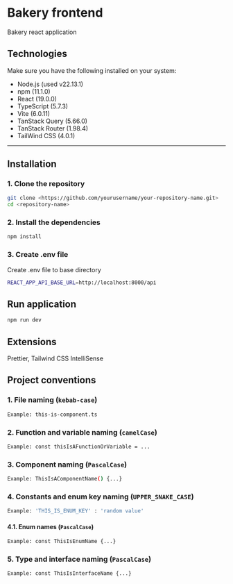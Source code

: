 # Bakery frontend

Bakery react application

## Technologies

Make sure you have the following installed on your system:

- Node.js (used v22.13.1)
- npm (11.1.0)
- React (19.0.0)
- TypeScript (5.7.3)
- Vite (6.0.11)
- TanStack Query (5.66.0)
- TanStack Router (1.98.4)
- TailWind CSS (4.0.1)

---

## Installation

### 1. Clone the repository

```bash
git clone <https://github.com/yourusername/your-repository-name.git>
cd <repository-name>
```

### 2. Install the dependencies

```bash
npm install
```

### 3. Create .env file

Create .env file to base directory

```bash
REACT_APP_API_BASE_URL=http://localhost:8000/api
```

## Run application

```bash
npm run dev
```

## Extensions

Prettier, Tailwind CSS IntelliSense

## Project conventions

### 1. File naming (`kebab-case`)

```bash
Example: this-is-component.ts
```

### 2. Function and variable naming (`camelCase`)

```bash
Example: const thisIsAFunctionOrVariable = ...
```

### 3. Component naming (`PascalCase`)

```bash
Example: ThisIsAComponentName() {...}
```

### 4. Constants and enum key naming (`UPPER_SNAKE_CASE`)

```bash
Example: 'THIS_IS_ENUM_KEY' : 'random value'
```

#### 4.1. Enum names (`PascalCase`)

```bash
Example: const ThisIsEnumName {...}
```

### 5. Type and interface naming (`PascalCase`)

```bash
Example: const ThisIsInterfaceName {...}
```
